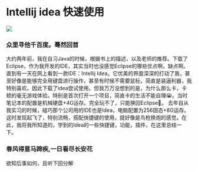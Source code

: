 # Intellij idea 快速使用
![](https://github.com/haodedong/JavaNotes/blob/master/images/intellijIdea.png)

### 众里寻他千百度。蓦然回首
大约两年前，我在自习Java的时候，根据书上的描述，以及老师的推荐。下载了Eclipse，作为我开发的IDE，其实当时也没感觉Eclipse的哪些优点啊，缺点啊。直到有一天在网上看到一款IDE：Intellij Idea。它优美的界面深深的打动了我，甚至好像是能够完全用键盘进行操作，甚至有时候不需要鼠标，简直是装逼利器，我特别喜欢。因此下载了idea尝试使用。但我万万没想到的是，为什么那么卡，卡顿的毫无游戏体验。特别是首次打开一个项目，简直卡的生活不能自理😭。当时笔记本的配置是机械硬盘+4G运存。完全玩不了，只能换回Eclipse🙈。
去年自从我实习的时候，碰巧那个公司用的IDE也是Idea，电脑配置为256固态+8G运存。这时发现起飞了，特别流畅，搭配快捷键的使用，就好像是鸟枪换炮的感觉。在此，我将我所知道的，学到的Idea的一些快捷键，功能，插件，在这里总结一下。
### 春风得意马蹄疾,一日看尽长安花
欲知后事如何，且听下回分解
